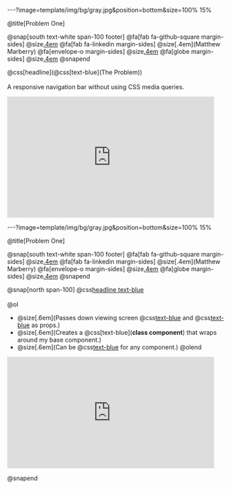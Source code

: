---?image=template/img/bg/gray.jpg&position=bottom&size=100% 15%

@title[Problem One]

@snap[south text-white span-100 footer]
@fa[fab fa-github-square margin-sides]
@size[.4em](marberrym)
@fa[fab fa-linkedin margin-sides]
@size[.4em](Matthew Marberry)
@fa[envelope-o margin-sides]
@size[.4em](marberrym@gmail.com)
@fa[globe margin-sides]
@size[.4em](matthew-marberry.com)
@snapend


@css[headline](@css[text-blue](The Problem)) 
<br><br>
A responsive navigation bar without using CSS media queries.
<iframe src="https://giphy.com/embed/3oh2Hp6UIzO54E04Wc" width="480" height="280" frameBorder="0" class="giphy-embed" allowFullScreen></iframe><p><a href="https://giphy.com/gifs/3oh2Hp6UIzO54E04Wc"></a></p>

---?image=template/img/bg/gray.jpg&position=bottom&size=100% 15%

@title[Problem One]

@snap[south text-white span-100 footer]
@fa[fab fa-github-square margin-sides]
@size[.4em](marberrym)
@fa[fab fa-linkedin margin-sides]
@size[.4em](Matthew Marberry)
@fa[envelope-o margin-sides]
@size[.4em](marberrym@gmail.com)
@fa[globe margin-sides]
@size[.4em](matthew-marberry.com)
@snapend

@snap[north span-100]
@css[headline text-blue](Requirements)
<br><br>
@ol
- @size[.6em](Passes down viewing screen @css[text-blue](**width**) and @css[text-blue](**height**) as props.)
- @size[.6em](Creates a @css[text-blue](**class component**) that wraps around my base component.)
- @size[.6em](Can be @css[text-blue](**reused**) for any component.)
@olend
<iframe src="https://giphy.com/embed/11KzOet1ElBDz2" width="480" height="258" frameBorder="0" class="giphy-embed" allowFullScreen></iframe><p><a href="https://giphy.com/gifs/eating-cowboy-bebop-11KzOet1ElBDz2"></a></p>
@snapend






